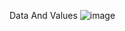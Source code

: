 Data And Values
![image](https://user-images.githubusercontent.com/111958524/229284779-cf0f52f7-e700-40db-8de1-eab0cb1d06d0.png)
